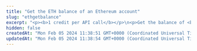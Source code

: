 ```yaml
---
title: "Get the ETH balance of an Ethereum account"
slug: "ethgetbalance"
excerpt: "<p><b>1 credit per API call</b></p>\n<p>Get the balance of <b>ETH</b> of an Ethereum account.</p>\n<p>To get the balance of <b>tokens</b>, use the APIs for getting the balance of <a href=\"https://apidoc.tatum.io/tag/Fungible-Tokens-(ERC-20-or-compatible)#operation/Erc20GetBalanceAddress\" target=\"_blank\">fungible tokens (ERC-20)</a> and <a href=\"https://apidoc.tatum.io/tag/NFT-(ERC-721-or-compatible)#operation/NftGetTokensByAddressErc721\" target=\"_blank\">NFTs (ERC-721)</a>.</p>"
hidden: false
createdAt: "Mon Feb 05 2024 11:38:51 GMT+0000 (Coordinated Universal Time)"
updatedAt: "Mon Feb 05 2024 11:38:54 GMT+0000 (Coordinated Universal Time)"
---
```


